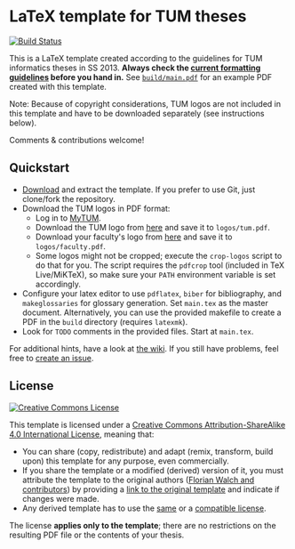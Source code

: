 # LaTeX template for TUM theses

[![Build Status](https://travis-ci.org/fwalch/tum-thesis-latex.svg?branch=master)](https://travis-ci.org/fwalch/tum-thesis-latex)

This is a LaTeX template created according to the guidelines for TUM informatics theses in SS 2013. **Always check the [current formatting guidelines][thesis-guidelines] before you hand in.** See [`build/main.pdf`][sample-pdf] for an example PDF created with this template.

Note: Because of copyright considerations, TUM logos are not included in this template and have to be downloaded separately (see instructions below).

Comments & contributions welcome!

## Quickstart

 * [Download][template-download] and extract the template. If you prefer to use Git, just clone/fork the repository.
 * Download the TUM logos in PDF format:
   * Log in to [MyTUM][mytum].
   * Download the TUM logo from [here][mytum-logo-tum] and save it to `logos/tum.pdf`.
   * Download your faculty's logo from [here][mytum-logo-faculty] and save it to `logos/faculty.pdf`.
   * Some logos might not be cropped; execute the `crop-logos` script to do that for you. The script requires the `pdfcrop` tool (included in TeX Live/MiKTeX), so make sure your `PATH` environment variable is set accordingly.
 * Configure your latex editor to use `pdflatex`, `biber` for bibliography, and `makeglossaries` for glossary generation. Set `main.tex` as the master document. Alternatively, you can use the provided makefile to create a PDF in the `build` directory (requires `latexmk`).
 * Look for `TODO` comments in the provided files. Start at `main.tex`.

For additional hints, have a look at [the wiki][wiki]. If you still have problems, feel free to [create an issue][issue].

## License

[![Creative Commons License][license-image]][license]

This template is licensed under a [Creative Commons Attribution-ShareAlike 4.0 International License][license], meaning that:

 * You can share (copy, redistribute) and adapt (remix, transform, build upon) this template for any purpose, even commercially.
 * If you share the template or a modified (derived) version of it, you must attribute the template to the original authors ([Florian Walch and contributors][template-authors]) by providing a [link to the original template][template-url] and indicate if changes were made.
 * Any derived template has to use the [same][license] or a [compatible license][license-compatible].

The license **applies only to the template**; there are no restrictions on the resulting PDF file or the contents of your thesis.

[issue]: https://github.com/fwalch/tum-thesis-latex/issues
[license-compatible]: https://creativecommons.org/compatiblelicenses
[license-image]: https://i.creativecommons.org/l/by-sa/4.0/88x31.png
[license]: https://creativecommons.org/licenses/by-sa/4.0/
[mytum-logo-faculty]: https://portal.mytum.de/corporatedesign/download/fakultaetslogos/index_html
[mytum-logo-tum]: https://portal.mytum.de/corporatedesign/download/TUM_Logo/index_html
[mytum]: https://portal.mytum.de
[sample-pdf]: https://raw.github.com/fwalch/tum-thesis-latex/master/build/main.pdf
[template-authors]: https://github.com/fwalch/tum-thesis-latex/graphs/contributors
[template-download]: https://github.com/fwalch/tum-thesis-latex/archive/master.zip
[template-url]: https://github.com/fwalch/tum-thesis-latex
[thesis-guidelines]: http://www.in.tum.de/en/current-students/administrative-matters/thesis-guidelines-and-topics.html
[wiki]: https://github.com/fwalch/tum-thesis-latex/wiki/
